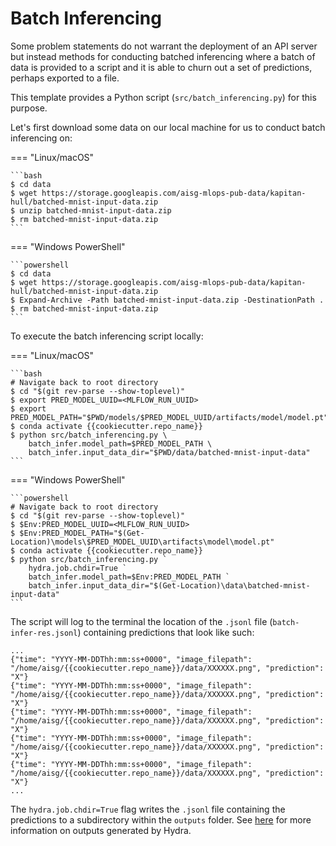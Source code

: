 # Batch Inferencing

Some problem statements do not warrant the deployment of an API server
but instead methods for conducting batched inferencing where a batch
of data is provided to a script and it is able to churn out a set of
predictions, perhaps exported to a file.

This template provides a Python script (`src/batch_inferencing.py`) for
this purpose.

Let's first download some data on our local machine for us to conduct
batch inferencing on:

=== "Linux/macOS"

    ```bash
    $ cd data
    $ wget https://storage.googleapis.com/aisg-mlops-pub-data/kapitan-hull/batched-mnist-input-data.zip
    $ unzip batched-mnist-input-data.zip
    $ rm batched-mnist-input-data.zip
    ```

=== "Windows PowerShell"

    ```powershell
    $ cd data
    $ wget https://storage.googleapis.com/aisg-mlops-pub-data/kapitan-hull/batched-mnist-input-data.zip
    $ Expand-Archive -Path batched-mnist-input-data.zip -DestinationPath .
    $ rm batched-mnist-input-data.zip
    ```

To execute the batch inferencing script locally:

=== "Linux/macOS"

    ```bash
    # Navigate back to root directory
    $ cd "$(git rev-parse --show-toplevel)"
    $ export PRED_MODEL_UUID=<MLFLOW_RUN_UUID>
    $ export PRED_MODEL_PATH="$PWD/models/$PRED_MODEL_UUID/artifacts/model/model.pt"
    $ conda activate {{cookiecutter.repo_name}}
    $ python src/batch_inferencing.py \
        batch_infer.model_path=$PRED_MODEL_PATH \
        batch_infer.input_data_dir="$PWD/data/batched-mnist-input-data"
    ```

=== "Windows PowerShell"

    ```powershell
    # Navigate back to root directory
    $ cd "$(git rev-parse --show-toplevel)"
    $ $Env:PRED_MODEL_UUID=<MLFLOW_RUN_UUID>
    $ $Env:PRED_MODEL_PATH="$(Get-Location)\models\$PRED_MODEL_UUID\artifacts\model\model.pt"
    $ conda activate {{cookiecutter.repo_name}}
    $ python src/batch_inferencing.py `
        hydra.job.chdir=True `
        batch_infer.model_path=$Env:PRED_MODEL_PATH `
        batch_infer.input_data_dir="$(Get-Location)\data\batched-mnist-input-data"
    ```

The script will log to the terminal the location of the
`.jsonl` file (`batch-infer-res.jsonl`) containing predictions that
look like such:

```jsonl
...
{"time": "YYYY-MM-DDThh:mm:ss+0000", "image_filepath": "/home/aisg/{{cookiecutter.repo_name}}/data/XXXXXX.png", "prediction": "X"}
{"time": "YYYY-MM-DDThh:mm:ss+0000", "image_filepath": "/home/aisg/{{cookiecutter.repo_name}}/data/XXXXXX.png", "prediction": "X"}
{"time": "YYYY-MM-DDThh:mm:ss+0000", "image_filepath": "/home/aisg/{{cookiecutter.repo_name}}/data/XXXXXX.png", "prediction": "X"}
{"time": "YYYY-MM-DDThh:mm:ss+0000", "image_filepath": "/home/aisg/{{cookiecutter.repo_name}}/data/XXXXXX.png", "prediction": "X"}
{"time": "YYYY-MM-DDThh:mm:ss+0000", "image_filepath": "/home/aisg/{{cookiecutter.repo_name}}/data/XXXXXX.png", "prediction": "X"}
...
```

The `hydra.job.chdir=True` flag writes the `.jsonl` file containing
the predictions to a subdirectory within the `outputs` folder. See
[here](https://hydra.cc/docs/tutorials/basic/running_your_app/working_directory/)
for more information on outputs generated by Hydra.
